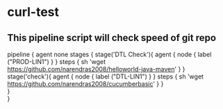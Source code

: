 # curl-test
This pipeline script will check speed of git repo
---------------------------------------------------------------------------------------
pipeline {
    agent none
      stages {
            stage('DTL Check'){
                agent {
                node {
                    label ("PROD-LIN1")
                }
            }
                steps {
                     sh 'wget https://github.com/narendras2008/helloworld-java-maven'
                                     }
           }
            stage('check'){
                agent {
                node {
                    label ("DTL-LIN1")
                     }
                    }
                steps {
                    sh 'wget https://github.com/narendras2008/cucumberbasic' 
                                          }
            }   
        }        
         }   
        
